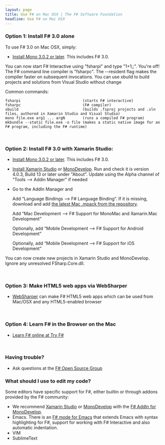 ```yaml
---
layout: page
title: Use F# on Mac OSX | The F# Software Foundation
headline: Use F# on Mac OSX
---
```



### Option 1: Install F# 3.0 alone

To use F# 3.0 on Mac OSX, simply:

*  [Install Mono 3.0.2 or later](http://www.go-mono.com/mono-downloads/download.html). This includes F# 3.0.

You can now start F# Interactive using "fsharpi" and type "1+1;;".  You're 
off! The F# command line compiler is "fsharpc". The --resident flag makes the 
compiler faster on subsequent invocations.  You can use xbuild to build projects and
solutions from Visual Studio without change

Common commands:

    fsharpi                            (starts F# interactive)
    fsharpc                            (F# compiler)
    xbuild                             (builds .fsproj projects and .sln files, authored in Xamarin Studio and Visual Studio)
    mono file.exe arg1 ... argN        (runs a compiled F# program)
    mkbundle --static file.exe -o file (makes a static native image for an F# program, including the F# runtime)

<br />

### Option 2: Install F# 3.0 with Xamarin Studio:

* [Install Mono 3.0.2 or later](http://www.go-mono.com/mono-downloads/download.html). This includes F# 3.0.
* [Install Xamarin Studio](http://xamarin.com/studio) or [MonoDevelop](http://monodevelop.com). Run and check it is version 4.0.3, Build 13 or later under "About". Update using the Alpha channel of "Tools --> Addin Manager" if needed
* Go to the AddIn Manager and

  Add “Language Bindings –> F# Language Binding”. If it is missing, download and add [the latest Mac .mpack from the repository](http://addins.monodevelop.com/Project/Index/48). 
  
  Add “Mac Development –> F# Support for MonoMac and Xamarin.Mac Development”
  
  Optionally, add “Mobile Development –> F# Support for Android Development”

  Optionally, add “Mobile Development –> F# Support for iOS Development”

You can now create new projects in Xamarin Studio and MonoDevelop. Ignore any unresolved FSharp.Core.dll.

<br />

### Option 3: Make HTML5 web apps via WebSharper

* [WebSharper](http://www.websharper.com) can make F# HTML5 web apps which can be used from Mac/OSX and any HTML5-enabled browser

<br />


### Option 4: Learn F# in the Browser on the Mac

* [Learn F# online at Try F#](http://tryfsharp.org)

<br />

### Having trouble?

* Ask questions at the [F# Open Source Group](https://groups.google.com/forum/#!forum/fsharp-opensource)

### What should I use to edit my code?

Some editors have specific support for F#, either builtin or through addons provided by the F# community: 
* We recommend [Xamarin Studio](http://xamarin.com/studio) or [MonoDevelop](http://monodevelop.com) with the [F# AddIn for MonoDevelop](http://fsharp.github.com/fsharpbinding). 
* Emacs. There is an [F# mode for Emacs](http://fsharp.github.com/fsharpbinding/) that extends Emacs with syntax highlighting for F#, support for working with F# Interactive and also automatic indentation. 
* VIM
* SublimeText 


